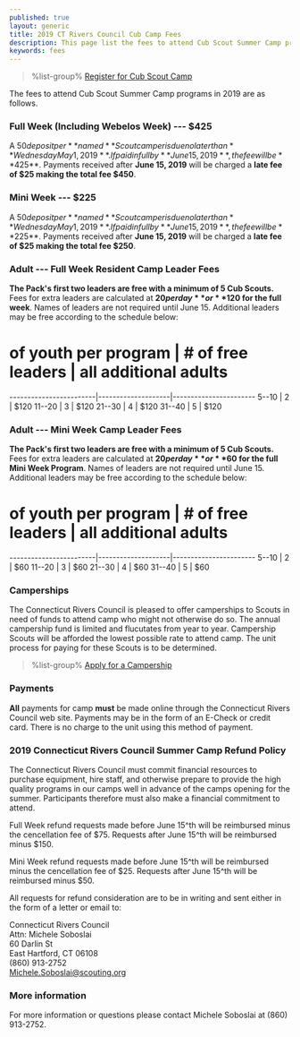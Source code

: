 ```yaml
---
published: true
layout: generic
title: 2019 CT Rivers Council Cub Camp Fees
description: This page list the fees to attend Cub Scout Summer Camp programs in 2019 at Connecticut Rivers Council Scout Camps.
keywords: fees
---
```


> %list-group%
> <a href="{{ site.url }}/cub-scouts/register/" class="list-group-item">Register for Cub Scout Camp</a>

The fees to attend Cub Scout Summer Camp programs in 2019 are as follows.

### Full Week (Including Webelos Week) --- $425

A $50 deposit per **named** Scout camper is due no later than **Wednesday May 1, 2019**. If paid in full by **June 15, 2019**, the fee will be **$425**. Payments received after **June 15, 2019** will be charged a **late fee of $25 making the total fee $450**.

### Mini Week --- $225

A $50 deposit per **named** Scout camper is due no later than **Wednesday May 1, 2019**. If paid in full by **June 15, 2019**, the fee will be **$225**. Payments received after **June 15, 2019** will be charged a **late fee of $25 making the total fee $250**.

### Adult --- Full Week Resident Camp Leader Fees

**The Pack's first two leaders are free with a minimum of 5 Cub Scouts.** Fees for extra leaders are calculated at **$20 per day** or **$120 for the full week**. Names of
leaders are not required until June 15. Additional
leaders may be free according to the schedule below:

 # of youth per program | # of free leaders | all additional adults
------------------------|--------------------|-----------------------
  5--10                 | 2                  | $120
 11--20                 | 3                  | $120
 21--30                 | 4                  | $120
 31--40                 | 5                  | $120

### Adult --- Mini Week Camp Leader Fees

**The Pack's first two leaders are free with a minimum of 5 Cub Scouts.** Fees for extra leaders are calculated at **$20 per day** or **$60 for the full Mini Week Program**. Names of
leaders are not required until June 15. Additional
leaders may be free according to the schedule below:

 # of youth per program | # of free leaders | all additional adults
------------------------|--------------------|-----------------------
  5--10                 | 2                  | $60
 11--20                 | 3                  | $60
 21--30                 | 4                  | $60
 31--40                 | 5                  | $60

### Camperships

The Connecticut Rivers Council is pleased to offer camperships to Scouts in need of funds to attend camp who might not otherwise do so.  The annual campership fund is limited and flucutates from year to year. Campership Scouts will be afforded the lowest possible rate to attend camp. The unit process for paying for these Scouts is to be determined.

> %list-group%
> <a href="{{ site.url }}/boy-scouts/fees/camperships/" class="list-group-item">Apply for a Campership</a>

### Payments

**All** payments for camp **must** be made online
through the Connecticut Rivers Council web site.
Payments may be in the form of an E-Check or credit card. There is no charge to the unit using this method of payment.

### 2019 Connecticut Rivers Council Summer Camp Refund Policy

The Connecticut Rivers Council must commit financial resources to purchase
equipment, hire staff, and otherwise prepare to provide the high quality
programs in our camps well in advance of the camps opening for the summer. Participants therefore
must also make a financial commitment to attend.

Full Week refund requests made before
June 15^th will be reimbursed minus the cencellation fee of $75. Requests after June 15^th
will be reimbursed minus $150.

Mini Week refund requests made before
June 15^th will be reimbursed minus the cencellation fee of $25. Requests after June 15^th
will be reimbursed minus $50.

All requests for refund consideration are to be in writing and sent either in
the form of a letter or email to:

Connecticut Rivers Council<br>
Attn: Michele Soboslai<br>
60 Darlin St<br>
East Hartford, CT 06108<br>
(860) 913-2752<br>
[Michele.Soboslai@scouting.org](mailto:Michele.Soboslai@scouting.org)

### More information

For more information or questions please contact Michele Soboslai at (860) 913-2752.
